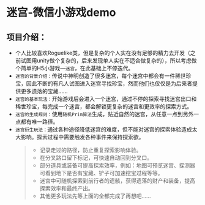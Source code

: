 迷宫-微信小游戏demo
===
项目介绍：
----
  * 个人比较喜欢Roguelike类，但是复杂的个人实在没有足够的精力去开发（之前试图用unity做个复杂的，后来发现单人实在不适合做复杂的），所以考虑做个简单的H5小游戏—`迷宫`，在此基础上不停迭代。<br> 
  * `迷宫的背景介绍：`传说中神明创造了很多迷宫，每个迷宫中都会有一件稀世珍宝，因此不断的有凡人试图进入迷宫寻找珍宝，然而他们也仅仅是为后来者提供更多遗落的宝藏……<br>
  * `迷宫的基本玩法：`开始游戏后会进入一个迷宫，通过不停的探索寻找迷宫出口和稀世珍宝，每完成一个迷宫，都会解锁更复杂的迷宫和更效率的探索方式。<br>
  * `迷宫的生成规则：`使用`随机Prim算法`生成，贴近自然的迷宫，从任意一点到另外一点都有唯一路径。<br>
  * `迷宫衍生玩法：`通过各种途径降低迷宫的难度，但不能对迷宫的探索体验造成太大影响。探索过程中需要触发各种事件来保持探索欲。<br>
    >* 记录走过的路径，防止重复探索影响体验。<br>
    >* 在分叉路口留下标记，可快速自动回到分叉口。<br>
    >* 部分道具或装备可提高探索效率，例如：地图可预览迷宫、探测器可看到地下是否有宝藏、铲子可加速挖宝过程等等。<br>
    >* 迷宫中可随机探索到前行者的遗骸，获得遗落的财产和装备，提高探索效率和最终产出。<br>
    >* 其他更多玩法先等上面的全都完成了再想吧……<br>
    
  
